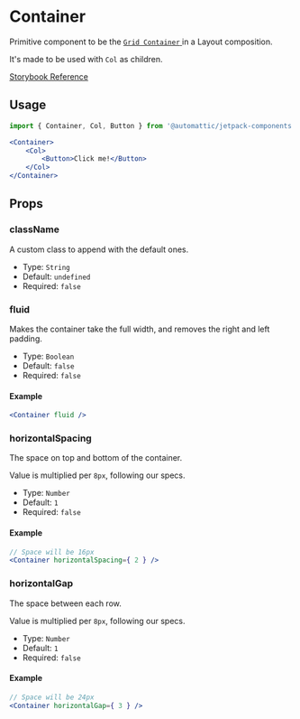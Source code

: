 # Container

Primitive component to be the [ `Grid Container` ](https://www.w3schools.com/css/css_grid_container.asp) in a Layout composition.

It's made to be used with `Col` as children.

[ Storybook Reference ](https://automattic.github.io/jetpack-storybook/?path=/story/js-packages-components-layout--default)

## Usage

```jsx
import { Container, Col, Button } from '@automattic/jetpack-components';

<Container>
	<Col>
		<Button>Click me!</Button>
	</Col>
</Container>
```

## Props

### className

A custom class to append with the default ones.

- Type: `String`
- Default: `undefined`
- Required: `false`

### fluid

Makes the container take the full width, and removes the right and left padding.

- Type: `Boolean`
- Default: `false`
- Required: `false`

#### Example

```jsx
<Container fluid />
```

### horizontalSpacing

The space on top and bottom of the container.

Value is multiplied per `8px`, following our specs.

- Type: `Number`
- Default: `1`
- Required: `false`

#### Example

```jsx
// Space will be 16px
<Container horizontalSpacing={ 2 } />
```

### horizontalGap

The space between each row.

Value is multiplied per `8px`, following our specs.

- Type: `Number`
- Default: `1`
- Required: `false`

#### Example

```jsx
// Space will be 24px
<Container horizontalGap={ 3 } />
```
